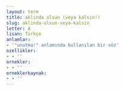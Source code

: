 ```yaml
---
layout: term
title: aklında olsun (veya kalsın!)
slug: aklinda-olsun-veya-kalsin
letter: A
lisan: Türkçe
anlamlar:
- '"unutma!" anlamında kullanılan bir söz'
ozellikler:
- - ''
ornekler:
- - ''
orneklerkaynak:
- - ''
---
```

